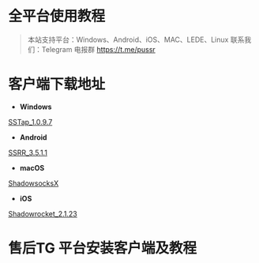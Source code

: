 
# 全平台使用教程

> 本站支持平台：Windows、Android、iOS、MAC、LEDE、Linux
> 联系我们：Telegram 电报群 https://t.me/pussr


# 客户端下载地址

- **Windows**

[SSTap_1.0.9.7](https://files.re/windows/SSTap-beta-setup-1.0.9.7.zip)

- **Android**

[SSRR_3.5.1.1](https://files.re/android/SSRR_3.5.1.1.apk)

- **macOS**

[ShadowsocksX](https://files.re/macOS/ShadowsocksX-NG-R8.dmg)


- **iOS**

[Shadowrocket_2.1.23](https://xn--yets78bbhi.club/)

 

# 售后TG 平台安装客户端及教程




